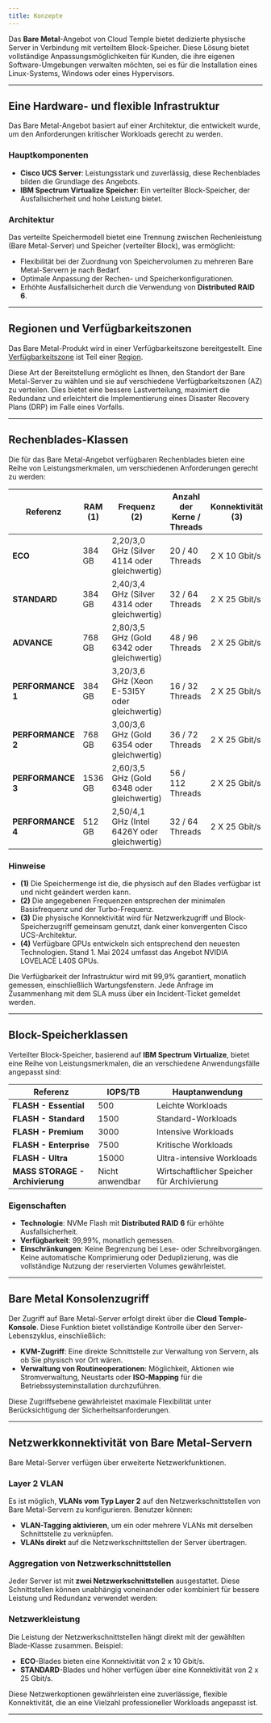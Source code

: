 ```yaml
---
title: Konzepte
---
```



Das **Bare Metal**-Angebot von Cloud Temple bietet dedizierte physische Server in Verbindung mit verteiltem Block-Speicher.
Diese Lösung bietet vollständige Anpassungsmöglichkeiten für Kunden, die ihre eigenen Software-Umgebungen verwalten möchten, sei es für die Installation eines Linux-Systems, Windows oder eines Hypervisors.

---

## Eine Hardware- und flexible Infrastruktur

Das Bare Metal-Angebot basiert auf einer Architektur, die entwickelt wurde, um den Anforderungen kritischer Workloads gerecht zu werden.

### Hauptkomponenten

- **Cisco UCS Server**: Leistungsstark und zuverlässig, diese Rechenblades bilden die Grundlage des Angebots.
- **IBM Spectrum Virtualize Speicher**: Ein verteilter Block-Speicher, der Ausfallsicherheit und hohe Leistung bietet.

### Architektur

Das verteilte Speichermodell bietet eine Trennung zwischen Rechenleistung (Bare Metal-Server) und Speicher (verteilter Block), was ermöglicht:

- Flexibilität bei der Zuordnung von Speichervolumen zu mehreren Bare Metal-Servern je nach Bedarf.
- Optimale Anpassung der Rechen- und Speicherkonfigurationen.
- Erhöhte Ausfallsicherheit durch die Verwendung von **Distributed RAID 6**.

---

## Regionen und Verfügbarkeitszonen

Das Bare Metal-Produkt wird in einer Verfügbarkeitszone bereitgestellt.
Eine [Verfügbarkeitszone](../additional_content/concepts_az.md) ist Teil einer [Region](../additional_content/concepts_regional.md).

Diese Art der Bereitstellung ermöglicht es Ihnen, den Standort der Bare Metal-Server zu wählen und sie auf verschiedene Verfügbarkeitszonen (AZ) zu verteilen.
Dies bietet eine bessere Lastverteilung, maximiert die Redundanz und erleichtert die Implementierung eines Disaster Recovery Plans (DRP) im Falle eines Vorfalls.

---

## Rechenblades-Klassen

Die für das Bare Metal-Angebot verfügbaren Rechenblades bieten eine Reihe von Leistungsmerkmalen, um verschiedenen Anforderungen gerecht zu werden:

| Referenz             | RAM  **(1)** | Frequenz **(2)**                         | Anzahl der Kerne / Threads | Konnektivität **(3)** | GPU **(4)**          |
|-----------------------|--------------|-------------------------------------------|---------------------------|----------------------|----------------------|
| **ECO**              | 384 GB       | 2,20/3,0 GHz (Silver 4114 oder gleichwertig)  | 20 / 40 Threads           | 2 X 10 Gbit/s        | -                    |
| **STANDARD**         | 384 GB       | 2,40/3,4 GHz (Silver 4314 oder gleichwertig)  | 32 / 64 Threads           | 2 X 25 Gbit/s        | -                    |
| **ADVANCE**          | 768 GB       | 2,80/3,5 GHz (Gold 6342 oder gleichwertig)    | 48 / 96 Threads           | 2 X 25 Gbit/s        | -                    |
| **PERFORMANCE 1**    | 384 GB       | 3,20/3,6 GHz (Xeon E-53I5Y oder gleichwertig) | 16 / 32 Threads           | 2 X 25 Gbit/s        | -                    |
| **PERFORMANCE 2**    | 768 GB       | 3,00/3,6 GHz (Gold 6354 oder gleichwertig)    | 36 / 72 Threads           | 2 X 25 Gbit/s        | -                    |
| **PERFORMANCE 3**    | 1536 GB      | 2,60/3,5 GHz (Gold 6348 oder gleichwertig)    | 56 / 112 Threads          | 2 X 25 Gbit/s        | -                    |
| **PERFORMANCE 4**    | 512 GB       | 2,50/4,1 GHz (Intel 6426Y oder gleichwertig)  | 32 / 64 Threads           | 2 X 25 Gbit/s        | 2 x NVIDIA L40S 48GB |

### Hinweise

- **(1)** Die Speichermenge ist die, die physisch auf den Blades verfügbar ist und nicht geändert werden kann.
- **(2)** Die angegebenen Frequenzen entsprechen der minimalen Basisfrequenz und der Turbo-Frequenz.
- **(3)** Die physische Konnektivität wird für Netzwerkzugriff und Block-Speicherzugriff gemeinsam genutzt, dank einer konvergenten Cisco UCS-Architektur.
- **(4)** Verfügbare GPUs entwickeln sich entsprechend den neuesten Technologien. Stand 1. Mai 2024 umfasst das Angebot NVIDIA LOVELACE L40S GPUs.

Die Verfügbarkeit der Infrastruktur wird mit 99,9% garantiert, monatlich gemessen, einschließlich Wartungsfenstern. Jede Anfrage im Zusammenhang mit dem SLA muss über ein Incident-Ticket gemeldet werden.

---

## Block-Speicherklassen

Verteilter Block-Speicher, basierend auf **IBM Spectrum Virtualize**, bietet eine Reihe von Leistungsmerkmalen, die an verschiedene Anwendungsfälle angepasst sind:

| Referenz                         | IOPS/TB                 | Hauptanwendung                        |
|-----------------------------------|-------------------------|----------------------------------------|
| **FLASH - Essential**             | 500                     | Leichte Workloads                      |
| **FLASH - Standard**              | 1500                    | Standard-Workloads                     |
| **FLASH - Premium**               | 3000                    | Intensive Workloads                    |
| **FLASH - Enterprise**            | 7500                    | Kritische Workloads                    |
| **FLASH - Ultra**                 | 15000                   | Ultra-intensive Workloads              |
| **MASS STORAGE - Archivierung**   | Nicht anwendbar         | Wirtschaftlicher Speicher für Archivierung |

### Eigenschaften

- **Technologie**: NVMe Flash mit **Distributed RAID 6** für erhöhte Ausfallsicherheit.
- **Verfügbarkeit**: 99,99%, monatlich gemessen.
- **Einschränkungen**: Keine Begrenzung bei Lese- oder Schreibvorgängen. Keine automatische Komprimierung oder Deduplizierung, was die vollständige Nutzung der reservierten Volumes gewährleistet.

---

## Bare Metal Konsolenzugriff

Der Zugriff auf Bare Metal-Server erfolgt direkt über die **Cloud Temple-Konsole**. Diese Funktion bietet vollständige Kontrolle über den Server-Lebenszyklus, einschließlich:

- **KVM-Zugriff**: Eine direkte Schnittstelle zur Verwaltung von Servern, als ob Sie physisch vor Ort wären.
- **Verwaltung von Routineoperationen**: Möglichkeit, Aktionen wie Stromverwaltung, Neustarts oder **ISO-Mapping** für die Betriebssysteminstallation durchzuführen.

Diese Zugriffsebene gewährleistet maximale Flexibilität unter Berücksichtigung der Sicherheitsanforderungen.

---

## Netzwerkkonnektivität von Bare Metal-Servern

Bare Metal-Server verfügen über erweiterte Netzwerkfunktionen.

### Layer 2 VLAN

Es ist möglich, **VLANs vom Typ Layer 2** auf den Netzwerkschnittstellen von Bare Metal-Servern zu konfigurieren.
Benutzer können:

- **VLAN-Tagging aktivieren**, um ein oder mehrere VLANs mit derselben Schnittstelle zu verknüpfen.
- **VLANs direkt** auf die Netzwerkschnittstellen der Server übertragen.

### Aggregation von Netzwerkschnittstellen

Jeder Server ist mit **zwei Netzwerkschnittstellen** ausgestattet. Diese Schnittstellen können unabhängig voneinander oder kombiniert für bessere Leistung und Redundanz verwendet werden:

### Netzwerkleistung

Die Leistung der Netzwerkschnittstellen hängt direkt mit der gewählten Blade-Klasse zusammen. Beispiel:

- **ECO**-Blades bieten eine Konnektivität von 2 x 10 Gbit/s.
- **STANDARD**-Blades und höher verfügen über eine Konnektivität von 2 x 25 Gbit/s.

Diese Netzwerkoptionen gewährleisten eine zuverlässige, flexible Konnektivität, die an eine Vielzahl professioneller Workloads angepasst ist.

---
